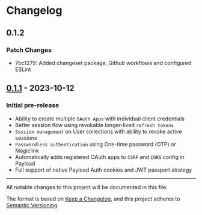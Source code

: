 # Changelog

## 0.1.2

### Patch Changes

- 7bc1279: Added changeset package, Github workflows and configured ESLint

## [0.1.1] - 2023-10-12

### Initial pre-release

- Ability to create multiple `OAuth Apps` with individual client credentials
- Better session flow using revokable longer-lived `refresh tokens`
- `Session management` on User collections with ability to revoke active sessions
- `Passwordless authentication` using One-time password (OTP) or Magiclink
- Automatically adds registered OAuth apps to `CSRF` and `CORS` config in Payload
- Full support of native Payload Auth cookies and JWT passport strategy

[0.1.1]: https://github.com/imcorfitz/payload-plugin-oauth-apps

---

All notable changes to this project will be documented in this file.

The format is based on [Keep a Changelog](https://keepachangelog.com/en/1.0.0/),
and this project adheres to [Semantic Versioning](https://semver.org/spec/v2.0.0.html).
